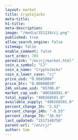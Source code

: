 ```yaml
---
layout: market
title: Cryptojacks
meta-title: 
h1-title: 
meta-description: 
image: "/media/351234/cj.png"
published: true
allow_search_engine: false
sitemap: false
enable_comment: false
sort_order: 705
permalink: "/en/cj/market.html"
coin_a_symbol: "CJ"
coin_a_name: "CryptoJacks"
coin_a_lower_case: "cj"
price_usd: "0.0045804"
price_btc: "0.00000039"
24h_volume_usd: "85700.0"
market_cap_usd: "406568581.0"
total_supply: "406568581.0"
available_supply: "406568581.0"
percent_change_1h: "2.52"
percent_change_24h: "-8.55"
percent_change_7d: "36.93"
last_updated: "1517140750"
parent-url: "/en/cj/"
author: Sam
---
```


